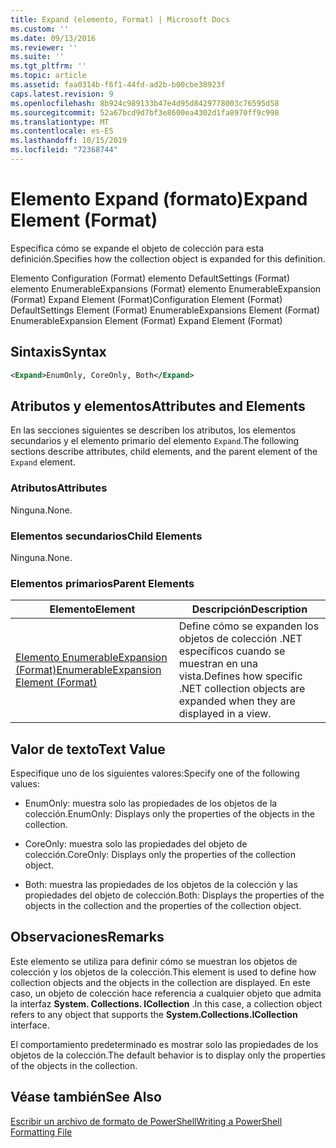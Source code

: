 ```yaml
---
title: Expand (elemento, Format) | Microsoft Docs
ms.custom: ''
ms.date: 09/13/2016
ms.reviewer: ''
ms.suite: ''
ms.tgt_pltfrm: ''
ms.topic: article
ms.assetid: faa0314b-f6f1-44fd-ad2b-b00cbe38923f
caps.latest.revision: 9
ms.openlocfilehash: 8b924c989133b47e4d95d8429778003c76595d58
ms.sourcegitcommit: 52a67bcd9d7bf3e8600ea4302d1fa8970ff9c998
ms.translationtype: MT
ms.contentlocale: es-ES
ms.lasthandoff: 10/15/2019
ms.locfileid: "72368744"
---
```

# <a name="expand-element-format"></a><span data-ttu-id="4be76-102">Elemento Expand (formato)</span><span class="sxs-lookup"><span data-stu-id="4be76-102">Expand Element (Format)</span></span>

<span data-ttu-id="4be76-103">Especifica cómo se expande el objeto de colección para esta definición.</span><span class="sxs-lookup"><span data-stu-id="4be76-103">Specifies how the collection object is expanded for this definition.</span></span>

<span data-ttu-id="4be76-104">Elemento Configuration (Format) elemento DefaultSettings (Format) elemento EnumerableExpansions (Format) elemento EnumerableExpansion (Format) Expand Element (Format)</span><span class="sxs-lookup"><span data-stu-id="4be76-104">Configuration Element (Format) DefaultSettings Element (Format) EnumerableExpansions Element (Format) EnumerableExpansion Element (Format) Expand Element (Format)</span></span>

## <a name="syntax"></a><span data-ttu-id="4be76-105">Sintaxis</span><span class="sxs-lookup"><span data-stu-id="4be76-105">Syntax</span></span>

```xml
<Expand>EnumOnly, CoreOnly, Both</Expand>
```

## <a name="attributes-and-elements"></a><span data-ttu-id="4be76-106">Atributos y elementos</span><span class="sxs-lookup"><span data-stu-id="4be76-106">Attributes and Elements</span></span>

<span data-ttu-id="4be76-107">En las secciones siguientes se describen los atributos, los elementos secundarios y el elemento primario del elemento `Expand`.</span><span class="sxs-lookup"><span data-stu-id="4be76-107">The following sections describe attributes, child elements, and the parent element of the `Expand` element.</span></span>

### <a name="attributes"></a><span data-ttu-id="4be76-108">Atributos</span><span class="sxs-lookup"><span data-stu-id="4be76-108">Attributes</span></span>

<span data-ttu-id="4be76-109">Ninguna.</span><span class="sxs-lookup"><span data-stu-id="4be76-109">None.</span></span>

### <a name="child-elements"></a><span data-ttu-id="4be76-110">Elementos secundarios</span><span class="sxs-lookup"><span data-stu-id="4be76-110">Child Elements</span></span>

<span data-ttu-id="4be76-111">Ninguna.</span><span class="sxs-lookup"><span data-stu-id="4be76-111">None.</span></span>

### <a name="parent-elements"></a><span data-ttu-id="4be76-112">Elementos primarios</span><span class="sxs-lookup"><span data-stu-id="4be76-112">Parent Elements</span></span>

|<span data-ttu-id="4be76-113">Elemento</span><span class="sxs-lookup"><span data-stu-id="4be76-113">Element</span></span>|<span data-ttu-id="4be76-114">Descripción</span><span class="sxs-lookup"><span data-stu-id="4be76-114">Description</span></span>|
|-------------|-----------------|
|[<span data-ttu-id="4be76-115">Elemento EnumerableExpansion (Format)</span><span class="sxs-lookup"><span data-stu-id="4be76-115">EnumerableExpansion Element (Format)</span></span>](./enumerableexpansion-element-format.md)|<span data-ttu-id="4be76-116">Define cómo se expanden los objetos de colección .NET específicos cuando se muestran en una vista.</span><span class="sxs-lookup"><span data-stu-id="4be76-116">Defines how specific .NET collection objects are expanded when they are displayed in a view.</span></span>|

## <a name="text-value"></a><span data-ttu-id="4be76-117">Valor de texto</span><span class="sxs-lookup"><span data-stu-id="4be76-117">Text Value</span></span>

<span data-ttu-id="4be76-118">Especifique uno de los siguientes valores:</span><span class="sxs-lookup"><span data-stu-id="4be76-118">Specify one of the following values:</span></span>

- <span data-ttu-id="4be76-119">EnumOnly: muestra solo las propiedades de los objetos de la colección.</span><span class="sxs-lookup"><span data-stu-id="4be76-119">EnumOnly: Displays only the properties of the objects in the collection.</span></span>

- <span data-ttu-id="4be76-120">CoreOnly: muestra solo las propiedades del objeto de colección.</span><span class="sxs-lookup"><span data-stu-id="4be76-120">CoreOnly: Displays only the properties of the collection object.</span></span>

- <span data-ttu-id="4be76-121">Both: muestra las propiedades de los objetos de la colección y las propiedades del objeto de colección.</span><span class="sxs-lookup"><span data-stu-id="4be76-121">Both: Displays the properties of the objects in the collection and the properties of the collection object.</span></span>

## <a name="remarks"></a><span data-ttu-id="4be76-122">Observaciones</span><span class="sxs-lookup"><span data-stu-id="4be76-122">Remarks</span></span>

<span data-ttu-id="4be76-123">Este elemento se utiliza para definir cómo se muestran los objetos de colección y los objetos de la colección.</span><span class="sxs-lookup"><span data-stu-id="4be76-123">This element is used to define how collection objects and the objects in the collection are displayed.</span></span> <span data-ttu-id="4be76-124">En este caso, un objeto de colección hace referencia a cualquier objeto que admita la interfaz **System. Collections. ICollection** .</span><span class="sxs-lookup"><span data-stu-id="4be76-124">In this case, a collection object refers to any object that supports the  **System.Collections.ICollection** interface.</span></span>

<span data-ttu-id="4be76-125">El comportamiento predeterminado es mostrar solo las propiedades de los objetos de la colección.</span><span class="sxs-lookup"><span data-stu-id="4be76-125">The default behavior is to display only the properties of the objects in the collection.</span></span>

## <a name="see-also"></a><span data-ttu-id="4be76-126">Véase también</span><span class="sxs-lookup"><span data-stu-id="4be76-126">See Also</span></span>

[<span data-ttu-id="4be76-127">Escribir un archivo de formato de PowerShell</span><span class="sxs-lookup"><span data-stu-id="4be76-127">Writing a PowerShell Formatting File</span></span>](./writing-a-powershell-formatting-file.md)
